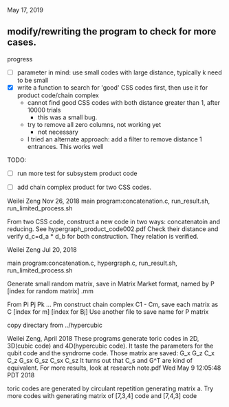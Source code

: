 May 17, 2019



## modify/rewriting the program to check for more cases.

progress
- [ ] parameter in mind: use small codes with large distance, typically k need to be small
- [x] write a function to search for 'good' CSS codes first, then use it for product code/chain complex
  - cannot find good CSS codes with both distance greater than 1, after 10000 trials
    - this was a small bug.
  - try to remove all zero columns, not working yet
    - not necessary
  - I tried an alternate approach: add a filter to remove distance 1 entrances. This works well

TODO:
- [ ] run more test for subsystem product code
- [ ] add chain complex product for two CSS codes.



Weilei Zeng Nov 26, 2018
main program:concatenation.c, run_result.sh, run_limited_process.sh

From two CSS code, construct a new code in two ways: concatenatoin and reducing. See hypergraph_product_code002.pdf
Check their distance and verify d_c=d_a * d_b for both construction.
They relation is verified.


Weilei Zeng Jul 20, 2018

main program:concatenation.c, hypergraph.c, run_result.sh, run_limited_process.sh

Generate small random matrix, save in Matrix Market format, named by P [index for random matrix] .mm

From Pi Pj Pk ... Pm construct chain complex C1 - Cm, save each matrix as C [index for m] [index for Bj] 
Use another file to save name for P matrix







copy directary from ../hypercubic

Weilei Zeng, April 2018
These programs generate toric codes in 2D, 3D(cubic code) and 4D(hypercubic code). It taste the parameters for the qubit code and the syndrome code. Those matrix are saved: G_x G_z C_x C_z G_sx G_sz C_sx C_sz
It turns out that C_s and G^T are kind of equivalent.
For more results, look at research note.pdf
Wed May  9 12:05:48 PDT 2018

toric codes are generated by circulant repetition generating matrix a. Try more codes with generating matrix of [7,3,4] code and [7,4,3] code
